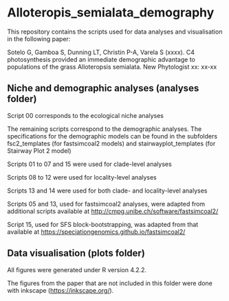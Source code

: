 # Alloteropis_semialata_demography

This repository contains the scripts used for data analyses and visualisation in the following paper: 

Sotelo G, Gamboa S, Dunning LT, Christin P-A, Varela S (xxxx). C4 photosynthesis provided an immediate demographic advantage to populations of the grass Alloteropsis semialata. New Phytologist xx: xx-xx

## Niche and demographic analyses (analyses folder)
Script 00 corresponds to the ecological niche analyses

The remaining scripts correspond to the demographic analyses. The specifications for the demographic models can be found in the subfolders fsc2_templates (for fastsimcoal2 models) and stairwayplot_templates (for Stairway Plot 2 model)

Scripts 01 to 07 and 15 were used for clade-level analyses

Scripts 08 to 12 were used for locality-level analyses

Scripts 13 and 14 were used for both clade- and locality-level analyses

Scripts 05 and 13, used for fastsimcoal2 analyses, were adapted from additional scripts available at http://cmpg.unibe.ch/software/fastsimcoal2/

Script 15, used for SFS block-bootstrapping, was adapted from that available at https://speciationgenomics.github.io/fastsimcoal2/

## Data visualisation (plots folder)
All figures were generated under R version 4.2.2.

The figures from the paper that are not included in this folder were done with inkscape (https://inkscape.org/).
